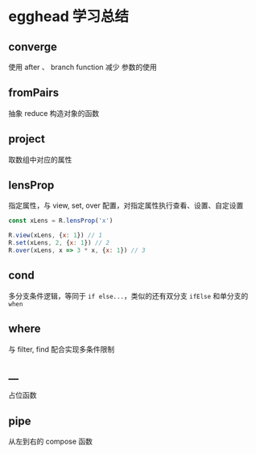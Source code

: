 # egghead 学习总结

## converge
使用 after 、 branch function 减少 参数的使用

## fromPairs
抽象 reduce 构造对象的函数

## project
取数组中对应的属性

## lensProp
指定属性，与 view, set, over 配置，对指定属性执行查看、设置、自定设置

``` javascript
const xLens = R.lensProp('x')

R.view(xLens, {x: 1}) // 1
R.set(xLens, 2, {x: 1}) // 2
R.over(xLens, x => 3 * x, {x: 1}) // 3
```

## cond
多分支条件逻辑，等同于 `if else...`，类似的还有双分支 `ifElse` 和单分支的 `when`

## where
与 filter, find 配合实现多条件限制

## __
占位函数

## pipe
从左到右的 compose 函数

